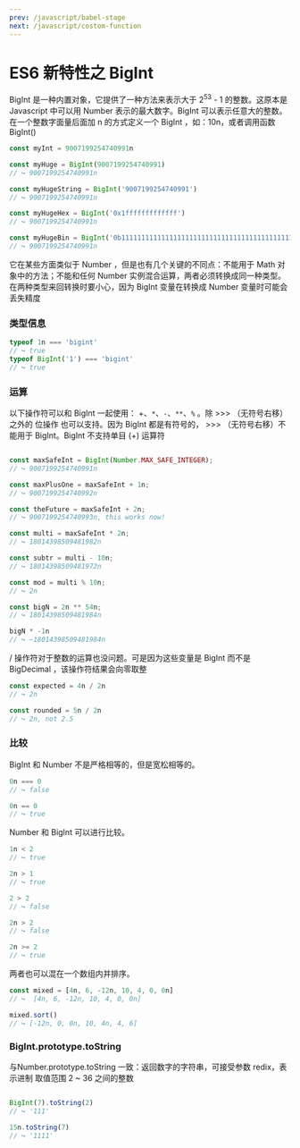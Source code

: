 ```yaml
---
prev: /javascript/babel-stage
next: /javascript/costom-function
---
```


# ES6 新特性之 BigInt

BigInt 是一种内置对象，它提供了一种方法来表示大于 $2^{53}$ - 1 的整数。这原本是 Javascript 中可以用 Number 表示的最大数字。BigInt 可以表示任意大的整数。
在一个整数字面量后面加 n 的方式定义一个 BigInt ，如：10n，或者调用函数 BigInt()

```js
const myInt = 9007199254740991n

const myHuge = BigInt(9007199254740991)
// ↪ 9007199254740991n

const myHugeString = BigInt('9007199254740991')
// ↪ 9007199254740991n

const myHugeHex = BigInt('0x1fffffffffffff')
// ↪ 9007199254740991n

const myHugeBin = BigInt('0b11111111111111111111111111111111111111111111111111111')
// ↪ 9007199254740991n
```

它在某些方面类似于 Number ，但是也有几个关键的不同点：不能用于 Math 对象中的方法；不能和任何 Number 实例混合运算，两者必须转换成同一种类型。在两种类型来回转换时要小心，因为 BigInt 变量在转换成 Number 变量时可能会丢失精度

### 类型信息

```js
typeof 1n === 'bigint'
// ↪ true
typeof BigInt('1') === 'bigint'
// ↪ true

```
### 运算

以下操作符可以和 BigInt 一起使用： +、`*`、`-`、`**`、`%` 。除 >>> （无符号右移）之外的 位操作 也可以支持。因为 BigInt 都是有符号的， >>> （无符号右移）不能用于 BigInt。BigInt 不支持单目 (+) 运算符

```js

const maxSafeInt = BigInt(Number.MAX_SAFE_INTEGER);
// ↪ 9007199254740991n

const maxPlusOne = maxSafeInt + 1n;
// ↪ 9007199254740992n

const theFuture = maxSafeInt + 2n;
// ↪ 9007199254740993n, this works now!

const multi = maxSafeInt * 2n;
// ↪ 18014398509481982n

const subtr = multi - 10n;
// ↪ 18014398509481972n

const mod = multi % 10n;
// ↪ 2n

const bigN = 2n ** 54n;
// ↪ 18014398509481984n

bigN * -1n
// ↪ –18014398509481984n

```

/ 操作符对于整数的运算也没问题。可是因为这些变量是 BigInt 而不是 BigDecimal ，该操作符结果会向零取整

```js
const expected = 4n / 2n
// ↪ 2n

const rounded = 5n / 2n
// ↪ 2n, not 2.5
```

### 比较

BigInt 和 Number 不是严格相等的，但是宽松相等的。

```js
0n === 0
// ↪ false

0n == 0
// ↪ true
```

Number 和 BigInt 可以进行比较。

```js
1n < 2
// ↪ true

2n > 1
// ↪ true

2 > 2
// ↪ false

2n > 2
// ↪ false

2n >= 2
// ↪ true
```

两者也可以混在一个数组内并排序。

```js
const mixed = [4n, 6, -12n, 10, 4, 0, 0n]
// ↪  [4n, 6, -12n, 10, 4, 0, 0n]

mixed.sort()
// ↪ [-12n, 0, 0n, 10, 4n, 4, 6]
```

### BigInt.prototype.toString
与Number.prototype.toString 一致：返回数字的字符串，可接受参数 redix，表示进制 取值范围 2 ~ 36 之间的整数
```js

BigInt(7).toString(2)
// ↪ '111'

15n.toString(7)
// ↪ '1111'

```
